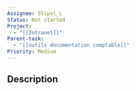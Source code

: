```yaml
---
Assignee: SSipel_L
Status: Not started
Project:
  - "[[Intranet]]"
Parent-task:
  - "[[outils documentation comptable]]"
Priority: Medium
---
```

## Description